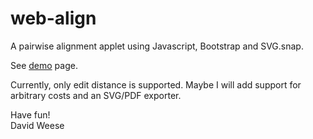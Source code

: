 web-align
=========

A pairwise alignment applet using Javascript, Bootstrap and SVG.snap.

See [demo](http://htmlpreview.github.io/?http://raw.github.com/weese/web-align/master/index.html) page.

Currently, only edit distance is supported. Maybe I will add support for arbitrary costs and an SVG/PDF exporter.


Have fun!  
David Weese
